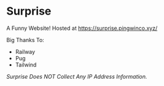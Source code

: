 # Surprise

A Funny Website!
Hosted at https://surprise.pingwinco.xyz/

Big Thanks To:

- Railway
- Pug
- Tailwind

*Surprise Does NOT Collect Any IP Address Information.*
